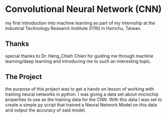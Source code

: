# Convolutional Neural Network (CNN)

my first introduction into machine learning as part of my internship at the Industrial Technology Research Institute (ITRI) in Hsinchu, Taiwan.

## Thanks

special thanks to Dr. Heng_Chieh Chien for guiding me through machine learning/deep learning and introducing me to such an interesting topic. 

## The Project

the purpose of this project was to get a hands on lesson of working with training neural networks in python. I was giving a data set about microchip properties to use as the training data for the CNN. With this data I was set to create a simple py script that trained a Neural Network Model on this data and output the accuracy of said model. 

